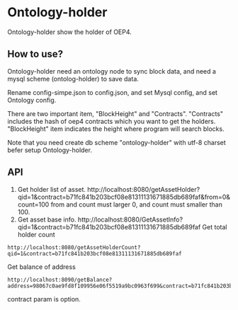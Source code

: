# Ontology-holder

Ontology-holder show the holder of OEP4.

## How to use?

Ontology-holder need an ontology node to sync block data, and need a mysql scheme (ontolog-holder) to save data.

Rename config-simpe.json to config.json, and set Mysql config, and set Ontology config.

There are two important item, "BlockHeight" and "Contracts". "Contracts" includes the hash of oep4 contracts which you want to get the holders. "BlockHeight" item indicates the height where program will search blocks.

Note that you need create db scheme "ontology-holder" with utf-8 charset befer setup Ontology-holder.

## API
1. Get holder list of asset.
http://localhost:8080/getAssetHolder?qid=1&contract=b71fc841b203bcf08e81311131671885db689faf&from=0&count=100
from and count must larger 0, and count must smaller than 100.
2. Get asset base info.
http://localhost:8080/GetAssetInfo?qid=1&contract=b71fc841b203bcf08e81311131671885db689faf
Get total holder count
```
http://localhost:8080/getAssetHolderCount?qid=1&contract=b71fc841b203bcf08e81311131671885db689faf
```


Get balance of address

```
http://localhost:8090/getBalance?address=98067c0ae9fd8f109956e06f5519a9bc0963f699&contract=b71fc841b203bcf08e81311131671885db689faf
```

contract param is option.

